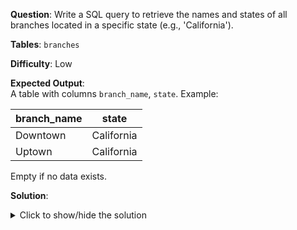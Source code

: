 **Question**: Write a SQL query to retrieve the names and states of all branches located in a specific state (e.g., 'California').

**Tables**: `branches`

**Difficulty**: Low

**Expected Output**:  
A table with columns `branch_name`, `state`. Example:

| branch_name | state      |
|-------------|------------|
| Downtown    | California |
| Uptown      | California |

Empty if no data exists.

**Solution**:
<details>
<summary>Click to show/hide the solution</summary>

```sql
SELECT 
    name AS branch_name,
    state
FROM branches
WHERE state = 'California';
```
</details>